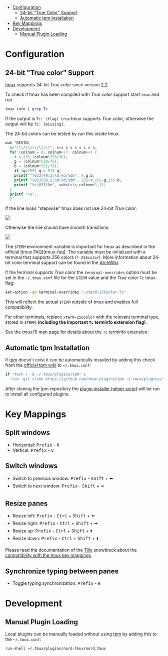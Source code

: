 - [Configuration](#configuration)
  - [24-bit "True Color" Support](#24-bit-true-color-support)
  - [Automatic tpm Installation](#automatic-tpm-installation)
- [Key Mappings](#key-mappings)
- [Development](#development)
  - [Manual Plugin Loading](#manual-plugin-loading)

# Configuration

## 24-bit "True color" Support

[tmux][tmux] supports 24-bit _True color_ since version [2.2][tc-version].

To check if tmux has been compiled with _True color_ support start `tmux` and run

```sh
tmux info | grep Tc
```

If the output is `Tc: (flag) true` tmux supports _True color_, otherwise the output will be `Tc: [missing]`.

The 24-bit colors can be tested by run this inside tmux:

```awk
awk 'BEGIN{
  s="/\\/\\/\\/\\/\\"; s=s s s s s s s s;
  for (colnum = 0; colnum<77; colnum++) {
    r = 255-(colnum*255/76);
    g = (colnum*510/76);
    b = (colnum*255/76);
    if (g>255) g = 510-g;
    printf "\033[48;2;%d;%d;%dm", r,g,b;
    printf "\033[38;2;%d;%d;%dm", 255-r,255-g,255-b;
    printf "%s\033[0m", substr(s,colnum+1,1);
  }
  printf "\n";
  }'
```

If the line looks "stepwise" tmux does not use 24-bit _True color_:

![](https://raw.githubusercontent.com/arcticicestudio/igloo/master/snowblocks/tmux/assets/scrot-doc-tc-support-disabled.png)

Otherwise the line should have smooth transitions:

![](https://raw.githubusercontent.com/arcticicestudio/igloo/master/snowblocks/tmux/assets/scrot-doc-tc-support-enabled.png)

The `$TERM` environment variable is important for tmux as described in the official [tmux FAQ][tmux-faq]. The variable must be initialized with a terminal that supports 256 colors (`*-256color`). More information about 24-bit color terminal support can be found in the [ArchWiki][archw-24bit].

If the terminal supports _True color_ the `terminal-overrides` option must be set in the `~/.tmux.conf` file for the `$TERM` value and the _True color_ `Tc` tmux flag:

```sh
set-option -ga terminal-overrides ",xterm-256color:Tc"
```

This will reflect the actual `$TERM` outside of tmux and enables full compatibility.

For other terminals, replace `xterm-256color` with the relevant terminal type, stored in `$TERM`, **including the important `Tc` terminfo extension flag!**.

See the _tmux(1)_ man page for details about the `Tc` [terminfo][terminfo] extension.

## Automatic tpm Installation

If [tpm][tpm-gh] doesn't exist it can be automatically installed by adding this check from the [official tpm wiki][tpm-autoinstall] to `~/.tmux.conf`:

```sh
if "test ! -d ~/.tmux/plugins/tpm" \
  "run 'git clone https://github.com/tmux-plugins/tpm ~/.tmux/plugins/tpm && ~/.tmux/plugins/tpm/bin/install_plugins'"
```

After cloning the tpm repository the [plugin installer helper script][tpm-bin-plugin-installer] will be run to install all configured plugins.

# Key Mappings

## Split windows

- Horizontal: <kbd>Prefix</kbd> - <kbd>h</kbd>
- Vertical: <kbd>Prefix</kbd> - <kbd>v</kbd>

## Switch windows

- Switch to previous window: <kbd>Prefix</kbd> - <kbd>Shift</kbd> + <kbd>🠨</kbd>
- Switch to next window: <kbd>Prefix</kbd> - <kbd>Shift</kbd> + <kbd>🠪</kbd>

## Resize panes

- Resize left: <kbd>Prefix</kbd> - <kbd>Ctrl</kbd> + <kbd>Shift</kbd> + <kbd>🠨</kbd>
- Resize right: <kbd>Prefix</kbd> - <kbd>Ctrl</kbd> + <kbd>Shift</kbd> + <kbd>🠪</kbd>
- Resize up: <kbd>Prefix</kbd> - <kbd>Ctrl</kbd> + <kbd>Shift</kbd> + <kbd>🠩</kbd>
- Resize down: <kbd>Prefix</kbd> - <kbd>Ctrl</kbd> + <kbd>Shift</kbd> + <kbd>🠫</kbd>

Please read the documentation of the [Tilix][gh-sb-tilix] snowblock about the [compatibility with the tmux key mappings][gh-sb-tilix-keymap-tmux-comp].

## Synchronize typing between panes

- Toggle typing synchronization: <kbd>Prefix</kbd> - <kbd>e</kbd>

# Development

## Manual Plugin Loading

Local plugins can be manually loaded without using [tpm][tpm-gh] by adding this to the `~/.tmux.conf`:

```sh
run-shell ~/.tmux/plugins/nord-tmux/nord.tmux
```

[archw-24bit]: https://wiki.archlinux.org/index.php/Tmux#24-bit_color
[faq]: https://github.com/tmux/tmux/wiki/FAQ#what-is-term-and-what-does-it-do
[gh-sb-tilix]: https://github.com/arcticicestudio/igloo/tree/master/snowblocks/tilix
[gh-sb-tilix-keymap-tmux-comp]: https://github.com/arcticicestudio/igloo/tree/master/snowblocks/tilix#tmux-snowblock-compatibility
[ghg-truecolor]: https://gist.github.com/XVilka/8346728
[tc-version]: https://github.com/tmux/tmux/commit/427b8204268af5548d09b830e101c59daa095df9
[terminfo]: https://en.wikipedia.org/wiki/Terminfo
[tmux]: https://tmux.github.io
[tpm-gh]: https://github.com/tmux-plugins/tpm
[tpm-autoinstall]: https://github.com/tmux-plugins/tpm/blob/master/docs/automatic_tpm_installation.md
[tpm-bin-plugin-installer]: https://github.com/tmux-plugins/tpm/blob/master/bin/install_plugins

